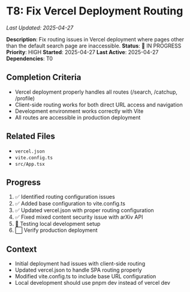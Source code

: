 # T8: Fix Vercel Deployment Routing
*Last Updated: 2025-04-27*

**Description**: Fix routing issues in Vercel deployment where pages other than the default search page are inaccessible.
**Status**: 🔄 IN PROGRESS
**Priority**: HIGH
**Started**: 2025-04-27
**Last Active**: 2025-04-27
**Dependencies**: T0

## Completion Criteria
- Vercel deployment properly handles all routes (/search, /catchup, /profile)
- Client-side routing works for both direct URL access and navigation
- Development environment works correctly with Vite
- All routes are accessible in production deployment

## Related Files
- `vercel.json`
- `vite.config.ts`
- `src/App.tsx`

## Progress
1. ✅ Identified routing configuration issues
2. ✅ Added base configuration to vite.config.ts
3. ✅ Updated vercel.json with proper routing configuration
4. ✅ Fixed mixed content security issue with arXiv API
5. 🔄 Testing local development setup
6. ⬜ Verify production deployment

## Context
- Initial deployment had issues with client-side routing
- Updated vercel.json to handle SPA routing properly
- Modified vite.config.ts to include base URL configuration
- Local development should use pnpm dev instead of vercel dev